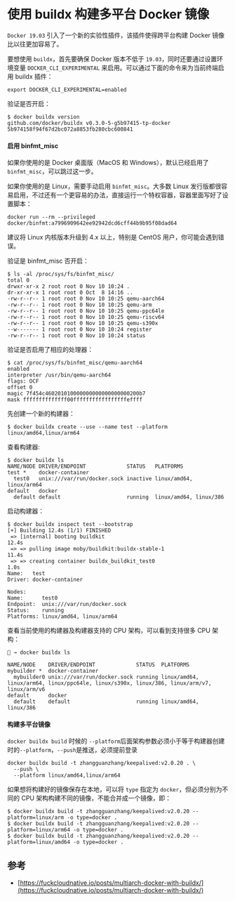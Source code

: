 # 使用 buildx 构建多平台 Docker 镜像

 `Docker 19.03` 引入了一个新的实验性插件，该插件使得跨平台构建 Docker 镜像比以往更加容易了。

 要想使用 `buildx`，首先要确保 Docker 版本不低于 `19.03`，同时还要通过设置环境变量 `DOCKER_CLI_EXPERIMENTAL` 来启用。可以通过下面的命令来为当前终端启用 buildx 插件：

```text
export DOCKER_CLI_EXPERIMENTAL=enabled
```

验证是否开启：

```text
$ docker buildx version
github.com/docker/buildx v0.3.0-5-g5b97415-tp-docker 5b974158f94f67d2bc072a8853fb280cbc600841
```

#### 启用 binfmt\_misc <a id="&#x542F;&#x7528;-binfmt_misc"></a>

 如果你使用的是 Docker 桌面版（MacOS 和 Windows），默认已经启用了 `binfmt_misc`，可以跳过这一步。

如果你使用的是 Linux，需要手动启用 `binfmt_misc`。大多数 Linux 发行版都很容易启用，不过还有一个更容易的办法，直接运行一个特权容器，容器里面写好了设置脚本：

```text
docker run --rm --privileged docker/binfmt:a7996909642ee92942dcd6cff44b9b95f08dad64
```

建议将 Linux 内核版本升级到 4.x 以上，特别是 CentOS 用户，你可能会遇到错误。

验证是 binfmt\_misc 否开启：

```text
$ ls -al /proc/sys/fs/binfmt_misc/
total 0
drwxr-xr-x 2 root root 0 Nov 10 10:24 .
dr-xr-xr-x 1 root root 0 Oct  8 14:16 ..
-rw-r--r-- 1 root root 0 Nov 10 10:25 qemu-aarch64
-rw-r--r-- 1 root root 0 Nov 10 10:25 qemu-arm
-rw-r--r-- 1 root root 0 Nov 10 10:25 qemu-ppc64le
-rw-r--r-- 1 root root 0 Nov 10 10:25 qemu-riscv64
-rw-r--r-- 1 root root 0 Nov 10 10:25 qemu-s390x
--w------- 1 root root 0 Nov 10 10:24 register
-rw-r--r-- 1 root root 0 Nov 10 10:24 status
```

验证是否启用了相应的处理器：

```text
$ cat /proc/sys/fs/binfmt_misc/qemu-aarch64
enabled
interpreter /usr/bin/qemu-aarch64
flags: OCF
offset 0
magic 7f454c460201010000000000000000000200b7
mask ffffffffffffff00fffffffffffffffffeffff
```

先创建一个新的构建器：

```text
$ docker buildx create --use --name test --platform linux/amd64,linux/arm64
```

查看构建器:

```text
$ docker buildx ls
NAME/NODE DRIVER/ENDPOINT             STATUS   PLATFORMS
test *    docker-container                     
  test0   unix:///var/run/docker.sock inactive linux/amd64, linux/arm64
default   docker                               
  default default                     running  linux/amd64, linux/386
```

启动构建器：

```text
$ docker buildx inspect test --bootstrap
[+] Building 12.4s (1/1) FINISHED                                                                                                                                                                                                           
 => [internal] booting buildkit                                                                                                                                                                                                       12.4s
 => => pulling image moby/buildkit:buildx-stable-1                                                                                                                                                                                    11.4s
 => => creating container buildx_buildkit_test0                                                                                                                                                                                        1.0s
Name:   test
Driver: docker-container

Nodes:
Name:      test0
Endpoint:  unix:///var/run/docker.sock
Status:    running
Platforms: linux/amd64, linux/arm64
```

查看当前使用的构建器及构建器支持的 CPU 架构，可以看到支持很多 CPU 架构：

```text
🐳 → docker buildx ls

NAME/NODE    DRIVER/ENDPOINT             STATUS  PLATFORMS
mybuilder *  docker-container
  mybuilder0 unix:///var/run/docker.sock running linux/amd64, linux/arm64, linux/ppc64le, linux/s390x, linux/386, linux/arm/v7, linux/arm/v6
default      docker
  default    default                     running linux/amd64, linux/386
```

#### 构建多平台镜像 <a id="&#x6784;&#x5EFA;&#x591A;&#x5E73;&#x53F0;&#x955C;&#x50CF;"></a>

`docker buildx build` 时候的 `--platform`后面架构参数必须小于等于构建器创建时的`--platform`，`--push`是推送，必须提前登录

```text
docker buildx build -t zhangguanzhang/keepalived:v2.0.20 . \
  --push \
  --platform linux/amd64,linux/arm64
```

如果想将构建好的镜像保存在本地，可以将 `type` 指定为 `docker`，但必须分别为不同的 CPU 架构构建不同的镜像，不能合并成一个镜像，即：

```text
$ docker buildx build -t zhangguanzhang/keepalived:v2.0.20 --platform=linux/arm -o type=docker .
$ docker buildx build -t zhangguanzhang/keepalived:v2.0.20 --platform=linux/arm64 -o type=docker .
$ docker buildx build -t zhangguanzhang/keepalived:v2.0.20 --platform=linux/amd64 -o type=docker .
```

## 参考

* [https://fuckcloudnative.io/posts/multiarch-docker-with-buildx/](https://fuckcloudnative.io/posts/multiarch-docker-with-buildx/)

